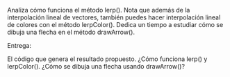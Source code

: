Analiza cómo funciona el método lerp().
Nota que además de la interpolación lineal de vectores, también puedes hacer interpolación lineal de colores con el método lerpColor().
Dedica un tiempo a estudiar cómo se dibuja una flecha en el método drawArrow().

Entrega:

El código que genera el resultado propuesto.
¿Cómo funciona lerp() y lerpColor().
¿Cómo se dibuja una flecha usando drawArrow()?
